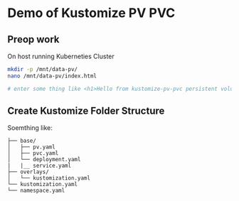 # Demo of Kustomize PV PVC

## Preop work

On host running Kuberneties Cluster

``` bash
mkdir -p /mnt/data-pv/
nano /mnt/data-pv/index.html

# enter some thing like <h1>Hello from kustomize-pv-pvc persistent volume</h1>
```

## Create Kustomize Folder Structure

Soemthing like:

```kustomize-pv-pvc/
├── base/
│   ├── pv.yaml
│   ├── pvc.yaml
│   └── deployment.yaml
|   |__ service.yaml
├── overlays/
│   └── kustomization.yaml
└── kustomization.yaml
└── namespace.yaml
```
